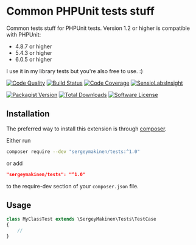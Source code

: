 # Common PHPUnit tests stuff

Common tests stuff for PHPUnit tests. Version 1.2 or higher is  compatible with PHPUnit:

- 4.8.7 or higher
- 5.4.3 or higher
- 6.0.5 or higher

I use it in my library tests but you're also free to use. :)

[![Code Quality](https://img.shields.io/scrutinizer/g/sergeymakinen/tests.svg?style=flat-square)](https://scrutinizer-ci.com/g/sergeymakinen/tests) [![Build Status](https://img.shields.io/travis/sergeymakinen/tests.svg?style=flat-square)](https://travis-ci.org/sergeymakinen/tests) [![Code Coverage](https://img.shields.io/codecov/c/github/sergeymakinen/tests.svg?style=flat-square)](https://codecov.io/gh/sergeymakinen/tests) [![SensioLabsInsight](https://img.shields.io/sensiolabs/i/972b722f-b194-4de7-9eed-24f77bc8c9e2.svg?style=flat-square)](https://insight.sensiolabs.com/projects/972b722f-b194-4de7-9eed-24f77bc8c9e2)

[![Packagist Version](https://img.shields.io/packagist/v/sergeymakinen/tests.svg?style=flat-square)](https://packagist.org/packages/sergeymakinen/tests) [![Total Downloads](https://img.shields.io/packagist/dt/sergeymakinen/tests.svg?style=flat-square)](https://packagist.org/packages/sergeymakinen/tests) [![Software License](https://img.shields.io/badge/license-MIT-brightgreen.svg?style=flat-square)](LICENSE)

## Installation

The preferred way to install this extension is through [composer](https://getcomposer.org/download/).

Either run

```bash
composer require --dev "sergeymakinen/tests:^1.0"
```

or add

```json
"sergeymakinen/tests": "^1.0"
```

to the require-dev section of your `composer.json` file.

## Usage

```php
class MyClassTest extends \SergeyMakinen\Tests\TestCase
{
    //
}
```
